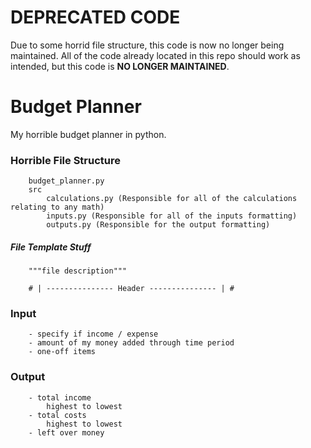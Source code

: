
 # DEPRECATED CODE
 Due to some horrid file structure, this code is now no longer being maintained. All of the code already located in this repo should work as intended, but this code is **NO LONGER MAINTAINED**.

# Budget Planner
 My horrible budget planner in python.

### Horrible File Structure
```
    budget_planner.py
    src
        calculations.py (Responsible for all of the calculations relating to any math)
        inputs.py (Responsible for all of the inputs formatting)
        outputs.py (Responsible for the output formatting)

```
##### File Template Stuff
```
    """file description"""

    # | --------------- Header --------------- | #

```

### Input
```
    - specify if income / expense
    - amount of my money added through time period
    - one-off items
```

### Output
```
    - total income
        highest to lowest
    - total costs
        highest to lowest
    - left over money 
```
